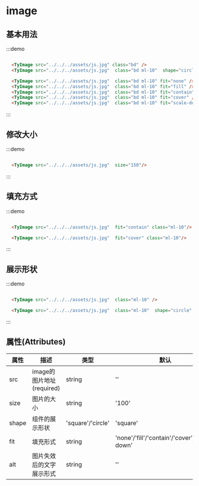 # image

## 基本用法
:::demo
```html

  <TyImage src="../../../assets/js.jpg" class="bd" />
  <TyImage src="../../../assets/js.jpg"  class="bd ml-10"  shape="circle"/>

  <TyImage src="../../../assets/js.jpg"  class="bd ml-10" fit="none" />
  <TyImage src="../../../assets/js.jpg"  class="bd ml-10" fit="fill" />
  <TyImage src="../../../assets/js.jpg"  class="bd ml-10" fit="contain" />
  <TyImage src="../../../assets/js.jpg"  class="bd ml-10" fit="cover" />
  <TyImage src="../../../assets/js.jpg"  class="bd ml-10" fit="scale-down" />

```
:::

## 修改大小
:::demo
```html

  <TyImage src="../../../assets/js.jpg"  size="150"/>
```
:::

## 填充方式
:::demo
```html

  <TyImage src="../../../assets/js.jpg"  fit="contain" class="ml-10"/>

  <TyImage src="../../../assets/js.jpg"  fit="cover" class="ml-10"/>
```
:::

## 展示形状
:::demo
```html

  <TyImage src="../../../assets/js.jpg"  class="ml-10" />

  <TyImage src="../../../assets/js.jpg"  class="ml-10"  shape="circle" alt="图片"/>
```
:::

## 属性(Attributes)

<div class="listTb">

| 属性      | 描述    | 类型      | 默认       | 
|----- |----- |----- |----- |
| src     | image的图片地址(required)  | string  | '' |
| size     | 图片的大小  | string  | '100' |
| shape     | 组件的展示形状  |  'square'/'circle' | 'square' |
| fit     | 填充形式 | string  | 'none'/'fill'/'contain'/'cover'/'scale-down' |
| alt     | 图片失效后的文字展示形式 | string  | '' |

</div>